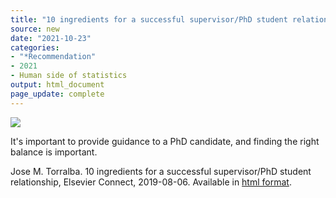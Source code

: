 ```yaml
---
title: "10 ingredients for a successful supervisor/PhD student relationship"
source: new
date: "2021-10-23"
categories:
- "*Recommendation"
- 2021
- Human side of statistics
output: html_document
page_update: complete
---
```


![](http://www.pmean.com/new-images/21/supervisor-phd-relationship-01.png) 

<div class="notes">

It's important to provide guidance to a PhD candidate, and finding the right balance is important.

Jose M. Torralba. 10 ingredients for a successful supervisor/PhD student relationship, Elsevier Connect, 2019-08-06. Available in [html format][tor1].

[tor1]: https://www.elsevier.com/connect/10-ingredients-for-a-successful-supervisor-phd-student-relationship
